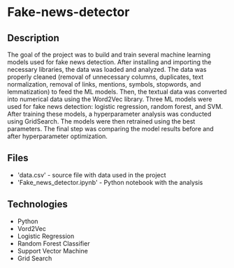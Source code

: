# Fake-news-detector

## Description

The goal of the project was to build and train several machine learning models used for fake news detection. After installing and importing the necessary libraries, the data was loaded and analyzed. The data was properly cleaned (removal of unnecessary columns, duplicates, text normalization, removal of links, mentions, symbols, stopwords, and lemmatization) to feed the ML models. Then, the textual data was converted into numerical data using the Word2Vec library. Three ML models were used for fake news detection: logistic regression, random forest, and SVM. After training these models, a hyperparameter analysis was conducted using GridSearch. The models were then retrained using the best parameters. The final step was comparing the model results before and after hyperparameter optimization.


## Files
- 'data.csv' - source file with data used in the project
- 'Fake_news_detector.ipynb' - Python notebook with the analysis

## Technologies
- Python
- Vord2Vec
- Logistic Regression
- Random Forest Classifier
- Support Vector Machine
- Grid Search
